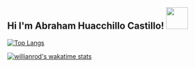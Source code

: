 <h2>Hi I'm Abraham Huacchillo Castillo!  <img src="https://64.media.tumblr.com/0b019c3f0cb6c97670acbc0f806025fb/tumblr_nzj281bDu21rib72yo1_500.gifv" width="50"></h2>



[![Top Langs](https://github-readme-stats.vercel.app/api/top-langs/?username=Jarbram&layout=compact)](https://github.com/anuraghazra/github-readme-stats)

[![willianrod's wakatime stats](https://github-readme-stats.vercel.app/api/wakatime?username=Jarbram)](https://github.com/anuraghazra/github-readme-stats)
